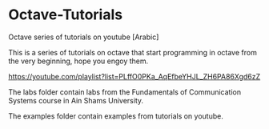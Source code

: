 # Octave-Tutorials
Octave series of tutorials on youtube [Arabic]

This is a series of tutorials on octave that start programming in octave from the very beginning, hope you engoy them.

https://youtube.com/playlist?list=PLffO0PKa_AqEfbeYHJL_ZH6PA86Xgd6zZ


The labs folder contain labs from the Fundamentals of Communication Systems course in Ain Shams University.

The examples folder contain examples from tutorials on youtube.
